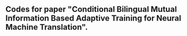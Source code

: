 ## Codes for paper "Conditional Bilingual Mutual Information Based Adaptive Training for Neural Machine Translation".
